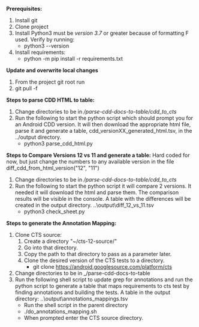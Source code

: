 
**Prerequisites:**
1. Install git
2. Clone project 
3. Install Python3 must be *version 3.7* or greater because of formatting F used. Verify by running:
   - python3 --version    
4. Install requirements: 
   - python -m pip install -r requirements.txt

**Update and overwrite local changes**
1. From the project git root run 
2. git pull -f 

**Steps to parse CDD HTML to table:**
1. Change directories to be in  _<cloned root>/parse-cdd-docs-to-table/cdd_to_cts_ 
2. Run the following to start the python script which should prompt you for an Android CDD version. It will then download 
 the appropriate html file, parse it and generate a table, cdd_versionXX_generated_html.tsv, in the ../output directory.
   - python3 parse_cdd_html.py

**Steps to Compare Versions 12 vs 11 and generate a table:** 
Hard coded for now, but just change the numbers to any available version in the file  diff_cdd_from_html_version("12", "11")
1. Change directories to be in _<cloned root>/parse-cdd-docs-to-table/cdd_to_cts_ 
2. Run the following to start the python script it will compare 2 versions. It needed it will download the html and parse them.
The comparison results will be visible in the console. A table with the differences will be created in the output directory. ..\output\diff_12_vs_11.tsv
   - python3 check_sheet.py

**Steps to generate the Annotation Mapping:**
1. Clone CTS source: 
   1. Create a directory "~/cts-12-source/" 
   2. Go into that directory.
   3. Copy the path to that directory to pass as a parameter later.
   4. Clone the desired version of the CTS tests to a directory. 
      - git clone https://android.googlesource.com/platform/cts
2. Change directories to be in _<cloned root>/parse-cdd-docs-to-table 
3. Run the following shell script to update grep for annotations and run the python script to generate a table that maps requirements to cts test by finding annotations and building the tests. A table in the output directory: ..\output\annotations_mappings.tsv 
   - Run the shell script in the parent directory
   - ./do_annotations_mapping.sh
   - When prompted enter the CTS source directory. 
